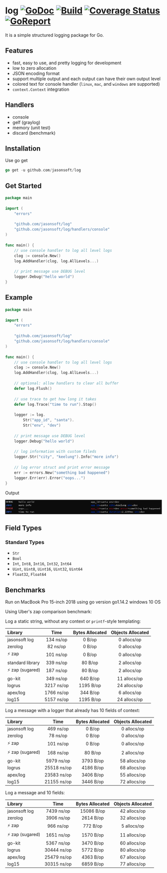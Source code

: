 # log [![GoDoc][doc-img]][doc] [![Build][ci-img]][ci] [![Coverage Status][cov-img]][cov] [![GoReport][report-img]][report]

It is a simple structured logging package for Go. 
## Features
* fast, easy to use, and pretty logging for development
* low to zero allocation
* JSON encoding format
* support multiple output and each output can have their own output level 
* colored text for console handler (`linux`, `mac`, and `windows` are supported)
* `context.Context` integration

## Handlers
* console
* gelf (graylog)
* memory (unit test)
* discard (benchmark)

## Installation
Use go get 

```go
go get -u github.com/jasonsoft/log
```

## Get Started

```go
package main

import (
	"errors"

	"github.com/jasonsoft/log"
	"github.com/jasonsoft/log/handlers/console"
)

func main() {
	// use console handler to log all level logs
	clog := console.New()
	log.AddHandler(clog, log.AllLevels...)

	// print message use DEBUG level
	logger.Debug("hello world")
}

```





## Example

```go
package main

import (
	"errors"

	"github.com/jasonsoft/log"
	"github.com/jasonsoft/log/handlers/console"
)

func main() {
	// use console handler to log all level logs
	clog := console.New()
	log.AddHandler(clog, log.AllLevels...)

	// optional: allow handlers to clear all buffer
	defer log.Flush()

	// use trace to get how long it takes
	defer log.Trace("time to run").Stop()

	logger := log.
		Str("app_id", "santa").
		Str("env", "dev")

	// print message use DEBUG level
	logger.Debug("hello world")

	// log information with custom fileds
	logger.Str("city", "keelung").Info("more info")

	// log error struct and print error message
	err := errors.New("something bad happened")
	logger.Err(err).Error("oops...")
}
```
Output

![](colored.png)

## Field Types

### Standard Types

* `Str`
* `Bool`
* `Int`, `Int8`, `Int16`, `Int32`, `Int64`
* `Uint`, `Uint8`, `Uint16`, `Uint32`, `Uint64`
* `Float32`, `Float64`


## Benchmarks

Run on MacBook Pro 15-inch 2018 using go version go1.14.2 windows 10 OS

Using Uber's zap comparison benchmark:

Log a static string, without any context or `printf`-style templating:

| Library | Time | Bytes Allocated | Objects Allocated |
| :--- | :---: | :---: | :---: |
| jasonsoft log | 134 ns/op | 0 B/op | 0 allocs/op |
| zerolog | 82 ns/op | 0 B/op | 0 allocs/op |
| :zap: zap | 101 ns/op | 0 B/op | 0 allocs/op |
| standard library | 339 ns/op | 80 B/op | 2 allocs/op |
| :zap: zap (sugared) | 187 ns/op | 80 B/op | 2 allocs/op |
| go-kit | 349 ns/op | 640 B/op | 11 allocs/op |
| logrus | 3217 ns/op | 1195 B/op | 24 allocs/op |
| apex/log | 1766 ns/op | 344 B/op | 6 allocs/op |
| log15 | 5157 ns/op | 1195 B/op | 24 allocs/op |

Log a message with a logger that already has 10 fields of context:

| Library | Time | Bytes Allocated | Objects Allocated |
| :--- | :---: | :---: | :---: |
| jasonsoft log | 469 ns/op | 0 B/op | 0 allocs/op |
| zerolog | 78 ns/op | 0 B/op | 0 allocs/op |
| :zap: zap | 101 ns/op | 0 B/op | 0 allocs/op |
| :zap: zap (sugared) | 168 ns/op | 80 B/op | 2 allocs/op |
| go-kit | 5979 ns/op | 3793 B/op | 58 allocs/op |
| logrus | 25518 ns/op | 4186 B/op | 68 allocs/op |
| apex/log | 23583 ns/op | 3406 B/op | 55 allocs/op |
| log15 | 21155 ns/op | 3446 B/op | 72 allocs/op |

Log a message and 10 fields:

| Library | Time | Bytes Allocated | Objects Allocated |
| :--- | :---: | :---: | :---: |
| jasonsoft log | 7439 ns/op | 15086 B/op | 42 allocs/op |
| zerolog | 3906 ns/op | 2614 B/op | 32 allocs/op |
| :zap: zap | 966 ns/op | 772 B/op | 5 allocs/op |
| :zap: zap (sugared) | 1651 ns/op | 1570 B/op | 11 allocs/op |
| go-kit | 5367 ns/op | 3470 B/op | 60 allocs/op |
| logrus | 30444 ns/op | 5772 B/op | 80 allocs/op |
| apex/log | 25479 ns/op | 4363 B/op | 67 allocs/op |
| log15 | 30315 ns/op | 6859 B/op | 77 allocs/op |




[doc-img]: https://godoc.org/github.com/jasonsoft/log?status.svg
[doc]: https://pkg.go.dev/github.com/jasonsoft/log?tab=doc
[ci-img]: https://github.com/jasonsoft/log/workflows/build/badge.svg
[ci]: https://github.com/jasonsoft/log/actions
[cov-img]: https://codecov.io/gh/jasonsoft/log/branch/master/graph/badge.svg
[cov]: https://codecov.io/gh/jasonsoft/log
[report-img]: https://goreportcard.com/badge/github.com/jasonsoft/log
[report]: https://goreportcard.com/report/github.com/jasonsoft/log